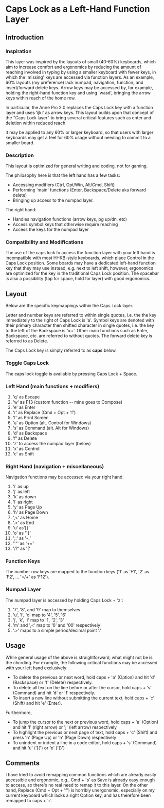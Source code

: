 # Caps Lock as a Left-Hand Function Layer


## Introduction
### Inspiration
This layer was inspired by the layouts of small (40-60%) keyboards, which aim to increase comfort and ergonomics by reducing the amount of reaching involved in typing by using a smaller keyboard with fewer keys, in which the 'missing' keys are accessed via function layers. As an example, 60% layouts (my preference) lack numpad, navigation, function, and insert/forward delete keys. Arrow keys may be accessed by, for example, holding the right-hand function key and using 'wasd', bringing the arrow keys within reach of the home row. 

In particular, the Anne Pro 2.0 replaces the Caps Lock key with a function layer and uses 'ijkl' as arrow keys. This layout builds upon that concept of the "Caps Lock layer" to bring several critical features such as enter and deletion within reduced reach. 

It may be applied to any 60% or larger keyboard, so that users with larger keyboards may get a feel for 60% usage without needing to commit to a smaller board.

### Description
This layout is optimized for general writing and coding, not for gaming.

The philosophy here is that the left hand has a few tasks:
- Accessing modifiers (Ctrl, Opt/Win, Alt/Cmd, Shift)
- Performing 'main' functions (Enter, Backspace/Delete aka forward delete)
- Bringing up access to the numpad layer.

The right hand:
- Handles navigation functions (arrow keys, pg up/dn, etc)
- Access symbol keys that otherwise require reaching
- Access the keys for the numpad layer


### Compatibility and Modifications
The use of the caps lock to access the function layer with your left hand is incompatible with most HHKB-style keyboards, which place Control in the Caps Lock position. Some boards may have a dedicated left-hand function key that they may use instead, e.g. next to left shift, however, ergonomics are optimized for the key in the traditional Caps Lock position. The spacebar is also a possibility (tap for space, hold for layer) with good ergonomics.


## Layout
Below are the specific keymappings within the Caps Lock layer.

Letter and number keys are referred to within single quotes, i.e. the the key immediately to the right of Caps Lock is 'a'. Symbol keys are denoted with their primary character then shifted character in single quotes, i.e. the key to the left of the Backspace is '=+'. Other main functions such as Enter, Backspace, etc. are referred to without quotes. The forward delete key is referred to as Delete.

The Caps Lock key is simply referred to as **caps** below.

### Toggle Caps Lock
The caps lock toggle is available by pressing Caps Lock + Space.

### Left Hand (main functions + modifiers)
1. 'q' as Escape
2. 'w' as F13 (custom function -- mine goes to Compose)
3. 'e' as Enter
4. 'r' as Replace (Cmd + Opt + 'f')
5. 't' as Print Screen
6. 'a' as Option (alt. Control for Windows)
7. 's' as Command (alt. Alt for Windows)
8. 'd' as Backspace
9. 'f' as Delete
10. 'z' to access the numpad layer (below)
11. 'x' as Control
12. 'c' as Shift

### Right Hand (navigation + miscellaneous)
Navigation functions may be accessed via your right hand:
1. 'i' as up 
2. 'j' as left
3. 'k' as down
4. 'l' as right
5. 'y' as Page Up
6. 'h' as Page Down
7. ',<' as Home
8. '.>' as End
9. 'u' as'[{'
10. 'o' as ']}'
11. ';:' as '-_'
12. ''"' as '+='
13. '/?' as '\|'

### Function Keys 
The number row keys are mapped to the function keys ('1' as 'F1', '2' as 'F2', ... '=/+' as 'F12').


### Numpad Layer
The numpad layer is accessed by holding Caps Lock + 'z':
1. '7', '8', and '9' map to themselves
2. 'u', 'i', 'o' map to '4', '5', '6'
3. 'j', 'k', 'l' map to '1', '2', '3'
4. 'm' and ',<' map to '0' and '00' respectively
5. '.>' maps to a simple period/decimal point '.'


## Usage
While general usage of the above is straightforward, what might not be is the chording. For example, the following critical functions may be accessed with your left hand exclusively:

- To delete the previous or next word, hold caps + 'a' (Option) and hit 'd' (Backspace) or 'f' (Delete) respectively.
- To delete all text on the line before or after the cursor, hold caps + 's' (Command) and hit 'd' or 'f' respectively.
- To insert a new line without submitting the current text, hold caps + 'c' (Shift) and hit 'e' (Enter).

Furthermore,

- To jump the cursor to the next or previous word, hold caps + 'a' (Option) and hit 'l' (right arrow) or 'j' (left arrow) respectively 
- To highlight the previous or next page of text, hold caps + 'c' (Shift) and press 'h' (Page Up) or 'n' (Page Down) respectively
- To unindent or indent a line in a code editor, hold caps + 's' (Command) and hit 'u' ('[{') or 'o' (']}')


## Comments
I have tried to avoid remapping common functions which are already easily accessible and ergonomic, e.g., Cmd + 's' as Save is already easy enough to access, so there's no real need to remap it to this layer. On the other hand, Replace (Cmd + Opt + 'f') is horribly unergonomic, especially on my current keyboard which lacks a right Option key, and has therefore been remapped to caps + 'r'.
